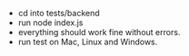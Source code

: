 * cd into tests/backend
* run node index.js
* everything should work fine without errors.
* run test on Mac, Linux and Windows.